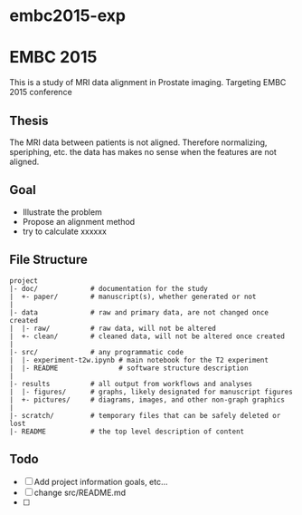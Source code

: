 # embc2015-exp
EMBC 2015
=========

This is a study of MRI data alignment in Prostate imaging.
Targeting EMBC 2015 conference

Thesis
------

The MRI data between patients is not aligned. Therefore normalizing, speriphing, etc. the data has makes no sense when the features are not aligned.

Goal
----

* Illustrate the problem
* Propose an alignment method
* try to calculate xxxxxx

File Structure
--------------

    project
    |- doc/             # documentation for the study
    |  +- paper/        # manuscript(s), whether generated or not
    |
    |- data             # raw and primary data, are not changed once created 
    |  |- raw/          # raw data, will not be altered
    |  +- clean/        # cleaned data, will not be altered once created
    |
    |- src/             # any programmatic code
    |  |- experiment-t2w.ipynb # main notebook for the T2 experiment
    |  |- README               # software structure description
    |
    |- results          # all output from workflows and analyses
    |  |- figures/      # graphs, likely designated for manuscript figures
    |  +- pictures/     # diagrams, images, and other non-graph graphics
    |
    |- scratch/         # temporary files that can be safely deleted or lost
    |- README           # the top level description of content


Todo
----

- [ ] Add project information goals, etc...
- [ ] change src/README.md
- [ ] 

